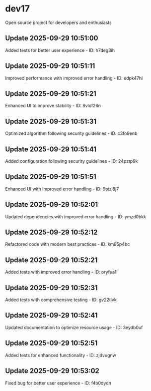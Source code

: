 # dev17
Open source project for developers and enthusiasts

## Update 2025-09-29 10:51:00
Added tests for better user experience - ID: h7deg3ih


## Update 2025-09-29 10:51:11
Improved performance with improved error handling - ID: edpk47hi


## Update 2025-09-29 10:51:21
Enhanced UI to improve stability - ID: 8vlxf26n


## Update 2025-09-29 10:51:31
Optimized algorithm following security guidelines - ID: c3fo9enb


## Update 2025-09-29 10:51:41
Added configuration following security guidelines - ID: 24pztp9k


## Update 2025-09-29 10:51:51
Enhanced UI with improved error handling - ID: 9oizl8j7


## Update 2025-09-29 10:52:01
Updated dependencies with improved error handling - ID: ymzd0bkk


## Update 2025-09-29 10:52:12
Refactored code with modern best practices - ID: km95p4bc


## Update 2025-09-29 10:52:21
Added tests with improved error handling - ID: oryfua1i


## Update 2025-09-29 10:52:31
Added tests with comprehensive testing - ID: gv22tlvk


## Update 2025-09-29 10:52:41
Updated documentation to optimize resource usage - ID: 3eydb0uf


## Update 2025-09-29 10:52:51
Added tests for enhanced functionality - ID: zjdvugnw


## Update 2025-09-29 10:53:02
Fixed bug for better user experience - ID: f4b0dydn

